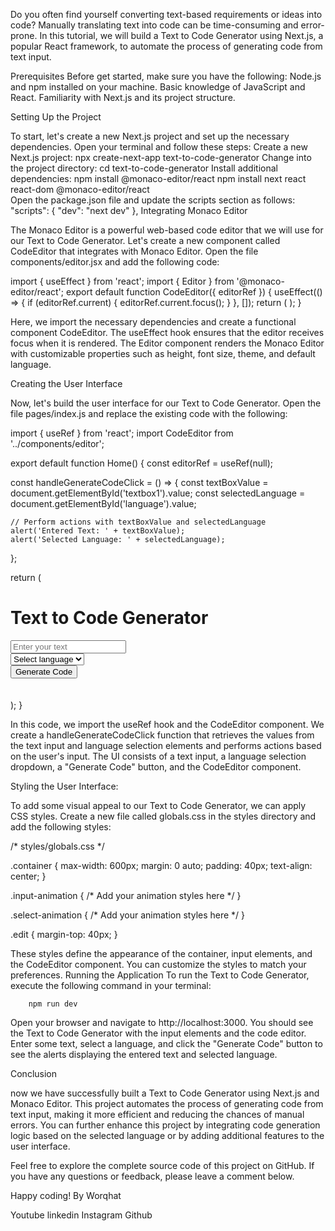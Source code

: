 Do you often find yourself converting text-based requirements or ideas into code? Manually translating text into code can be time-consuming and error-prone. In this tutorial, we will build a Text to Code Generator using Next.js, a popular React framework, to automate the process of generating code from text input.

Prerequisites
Before get started, make sure you have the following:
Node.js and npm installed on your machine.
Basic knowledge of JavaScript and React.
Familiarity with Next.js and its project structure.

Setting Up the Project

To start, let's create a new Next.js project and set up the necessary dependencies. Open your terminal and follow these steps:
Create a new Next.js project:
        npx create-next-app text-to-code-generator
Change into the project directory:
        cd text-to-code-generator
Install additional dependencies:
       npm install @monaco-editor/react 
          npm install next react react-dom @monaco-editor/react    
Open the package.json file and update the scripts section as follows:
        "scripts": { "dev": "next dev" },
Integrating Monaco Editor

The Monaco Editor is a powerful web-based code editor that we will use for our Text to Code Generator. Let's create a new component called CodeEditor that integrates with Monaco Editor. Open the file components/editor.jsx and add the following code:

import { useEffect } from 'react'; 
import { Editor } from '@monaco-editor/react';
 export default function CodeEditor({ editorRef }) {
 useEffect(() => { 
if (editorRef.current) { 
editorRef.current.focus(); } }, 
[]);
 return (
 <Editor 
height="40vh" 
fontSize="14px" 
theme="vs-dark" 
defaultLanguage="javascript" 
ref={editorRef} 
margin="auto"
 /> ); }

Here, we import the necessary dependencies and create a functional component CodeEditor. The useEffect hook ensures that the editor receives focus when it is rendered. The Editor component renders the Monaco Editor with customizable properties such as height, font size, theme, and default language.

Creating the User Interface

Now, let's build the user interface for our Text to Code Generator. Open the file pages/index.js and replace the existing code with the following:

import { useRef } from 'react';
import CodeEditor from '../components/editor';

export default function Home() {
  const editorRef = useRef(null);

  const handleGenerateCodeClick = () => {
    const textBoxValue = document.getElementById('textbox1').value;
    const selectedLanguage = document.getElementById('language').value;

    // Perform actions with textBoxValue and selectedLanguage
    alert('Entered Text: ' + textBoxValue);
    alert('Selected Language: ' + selectedLanguage);
  };

  return (
    <div className="container">
      <h1>Text to Code Generator</h1>
      <input type="text" id="textbox1" className="input-animation" placeholder="Enter your text" />
      <div>
        <select id="language" className="select-animation">
          <option value="">Select language</option>
          <option value="cpp">C++</option>
          <option value="python">Python</option>
          <option value="java">Java</option>
          <option value="javascript">JavaScript</option>
          <option value="php">PHP</option>
        </select>
      </div>
      <button id="generateButton" onClick={handleGenerateCodeClick}>Generate Code</button>
      <div className="edit">
        <CodeEditor editorRef={editorRef} />
        <br></br>
      </div>
    </div>
  );
}


In this code, we import the useRef hook and the CodeEditor component. We create a handleGenerateCodeClick function that retrieves the values from the text input and language selection elements and performs actions based on the user's input. The UI consists of a text input, a language selection dropdown, a "Generate Code" button, and the CodeEditor component.

Styling the User Interface:

To add some visual appeal to our Text to Code Generator, we can apply CSS styles. Create a new file called globals.css in the styles directory and add the following styles:

/* styles/globals.css */

.container {
  max-width: 600px;
  margin: 0 auto;
  padding: 40px;
  text-align: center;
}

.input-animation {
  /* Add your animation styles here */
}

.select-animation {
  /* Add your animation styles here */
}

.edit {
  margin-top: 40px;
}


These styles define the appearance of the container, input elements, and the CodeEditor component. You can customize the styles to match your preferences. Running the Application
To run the Text to Code Generator, execute the following command in your terminal:

        npm run dev

Open your browser and navigate to http://localhost:3000. You should see the Text to Code Generator with the input elements and the code editor. Enter some text, select a language, and click the "Generate Code" button to see the alerts displaying the entered text and selected language.

Conclusion

now we have successfully built a Text to Code Generator using Next.js and Monaco Editor. This project automates the process of generating code from text input, making it more efficient and reducing the chances of manual errors. You can further enhance this project by integrating code generation logic based on the selected language or by adding additional features to the user interface.

Feel free to explore the complete source code of this project on GitHub. If you have any questions or feedback, please leave a comment below.

Happy coding!
By Worqhat

Youtube linkedin Instagram Github
